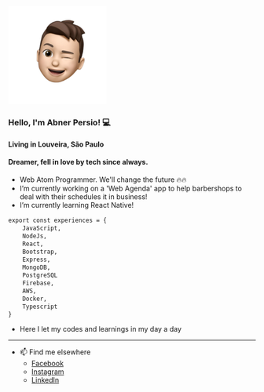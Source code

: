 ![emoji abner](./abner-memoji.png)
### Hello, I'm Abner Persio! 💻


#### Living in Louveira, São Paulo
#### Dreamer, fell in love by tech since always.

- Web Atom Programmer. We'll change the future 🔥🔥
- I’m currently working on a 'Web Agenda' app to help barbershops to deal with their schedules it in business!
- I’m currently learning React Native!

```
export const experiences = { 
	JavaScript, 
	NodeJs, 
	React, 
	Bootstrap, 
	Express, 
	MongoDB,
	PostgreSQL
	Firebase,
	AWS,
	Docker,
	Typescript
}
```

- Here I let my codes and learnings in my day a day

---------------------------------------------

- 📫 Find me elsewhere 
	- [Facebook](https://facebook.com/abnerpersio)
	- [Instagram](https://instagram.com/abnerpersio)
	- [LinkedIn](https://linkedin.com/in/abnerpersio/)


